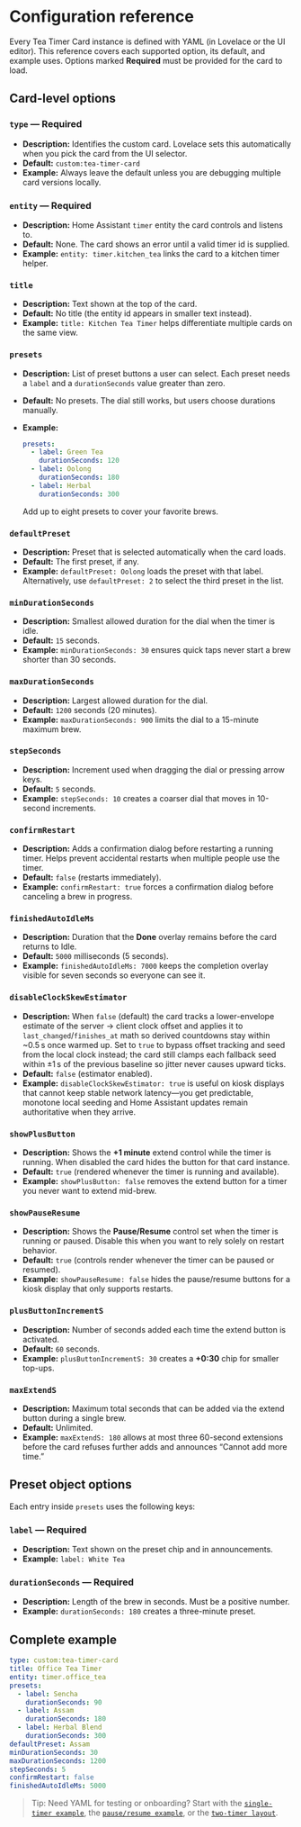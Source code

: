 # Configuration reference

Every Tea Timer Card instance is defined with YAML (in Lovelace or the UI editor). This reference
covers each supported option, its default, and example uses. Options marked **Required** must be
provided for the card to load.

## Card-level options

### `type` — **Required**

- **Description:** Identifies the custom card. Lovelace sets this automatically when you pick the
  card from the UI selector.
- **Default:** `custom:tea-timer-card`
- **Example:** Always leave the default unless you are debugging multiple card versions locally.

### `entity` — **Required**

- **Description:** Home Assistant `timer` entity the card controls and listens to.
- **Default:** None. The card shows an error until a valid timer id is supplied.
- **Example:** `entity: timer.kitchen_tea` links the card to a kitchen timer helper.

### `title`

- **Description:** Text shown at the top of the card.
- **Default:** No title (the entity id appears in smaller text instead).
- **Example:** `title: Kitchen Tea Timer` helps differentiate multiple cards on the same view.

### `presets`

- **Description:** List of preset buttons a user can select. Each preset needs a `label` and a
  `durationSeconds` value greater than zero.
- **Default:** No presets. The dial still works, but users choose durations manually.
- **Example:**

  ```yaml
  presets:
    - label: Green Tea
      durationSeconds: 120
    - label: Oolong
      durationSeconds: 180
    - label: Herbal
      durationSeconds: 300
  ```

  Add up to eight presets to cover your favorite brews.

### `defaultPreset`

- **Description:** Preset that is selected automatically when the card loads.
- **Default:** The first preset, if any.
- **Example:** `defaultPreset: Oolong` loads the preset with that label. Alternatively, use
  `defaultPreset: 2` to select the third preset in the list.

### `minDurationSeconds`

- **Description:** Smallest allowed duration for the dial when the timer is idle.
- **Default:** `15` seconds.
- **Example:** `minDurationSeconds: 30` ensures quick taps never start a brew shorter than 30 seconds.

### `maxDurationSeconds`

- **Description:** Largest allowed duration for the dial.
- **Default:** `1200` seconds (20 minutes).
- **Example:** `maxDurationSeconds: 900` limits the dial to a 15-minute maximum brew.

### `stepSeconds`

- **Description:** Increment used when dragging the dial or pressing arrow keys.
- **Default:** `5` seconds.
- **Example:** `stepSeconds: 10` creates a coarser dial that moves in 10-second increments.

### `confirmRestart`

- **Description:** Adds a confirmation dialog before restarting a running timer. Helps prevent
  accidental restarts when multiple people use the timer.
- **Default:** `false` (restarts immediately).
- **Example:** `confirmRestart: true` forces a confirmation dialog before canceling a brew in
  progress.

### `finishedAutoIdleMs`

- **Description:** Duration that the **Done** overlay remains before the card returns to Idle.
- **Default:** `5000` milliseconds (5 seconds).
- **Example:** `finishedAutoIdleMs: 7000` keeps the completion overlay visible for seven seconds so
  everyone can see it.

### `disableClockSkewEstimator`

- **Description:** When `false` (default) the card tracks a lower-envelope estimate of the server →
  client clock offset and applies it to `last_changed`/`finishes_at` math so derived countdowns stay
  within ~0.5 s once warmed up. Set to `true` to bypass offset tracking and seed from the local
  clock instead; the card still clamps each fallback seed within ±1 s of the previous baseline so
  jitter never causes upward ticks.
- **Default:** `false` (estimator enabled).
- **Example:** `disableClockSkewEstimator: true` is useful on kiosk displays that cannot keep stable
  network latency—you get predictable, monotone local seeding and Home Assistant updates remain
  authoritative when they arrive.

### `showPlusButton`

- **Description:** Shows the **+1 minute** extend control while the timer is running. When disabled the
  card hides the button for that card instance.
- **Default:** `true` (rendered whenever the timer is running and available).
- **Example:** `showPlusButton: false` removes the extend button for a timer you never want to extend
  mid-brew.

### `showPauseResume`

- **Description:** Shows the **Pause/Resume** control set when the timer is running or paused. Disable
  this when you want to rely solely on restart behavior.
- **Default:** `true` (controls render whenever the timer can be paused or resumed).
- **Example:** `showPauseResume: false` hides the pause/resume buttons for a kiosk display that only
  supports restarts.

### `plusButtonIncrementS`

- **Description:** Number of seconds added each time the extend button is activated.
- **Default:** `60` seconds.
- **Example:** `plusButtonIncrementS: 30` creates a **+0:30** chip for smaller top-ups.

### `maxExtendS`

- **Description:** Maximum total seconds that can be added via the extend button during a single brew.
- **Default:** Unlimited.
- **Example:** `maxExtendS: 180` allows at most three 60-second extensions before the card refuses
  further adds and announces “Cannot add more time.”

## Preset object options

Each entry inside `presets` uses the following keys:

### `label` — **Required**

- **Description:** Text shown on the preset chip and in announcements.
- **Example:** `label: White Tea`

### `durationSeconds` — **Required**

- **Description:** Length of the brew in seconds. Must be a positive number.
- **Example:** `durationSeconds: 180` creates a three-minute preset.

## Complete example

```yaml
type: custom:tea-timer-card
title: Office Tea Timer
entity: timer.office_tea
presets:
  - label: Sencha
    durationSeconds: 90
  - label: Assam
    durationSeconds: 180
  - label: Herbal Blend
    durationSeconds: 300
defaultPreset: Assam
minDurationSeconds: 30
maxDurationSeconds: 1200
stepSeconds: 5
confirmRestart: false
finishedAutoIdleMs: 5000
```

> Tip: Need YAML for testing or onboarding? Start with the
> [`single-timer example`](../examples/lovelace/tea-timer-card-basic.yaml), the
> [`pause/resume example`](../examples/lovelace/tea-timer-card-pause-resume.yaml), or the
> [`two-timer layout`](../examples/lovelace/tea-timer-card-two-timers.yaml).

